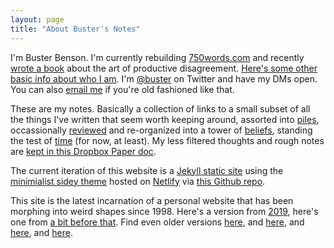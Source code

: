 ```yaml
---
layout: page
title: "About Buster's Notes"
---
```


I'm Buster Benson. I'm currently rebuilding [750words.com](https://750words.com) and recently [wrote a book](https://busterbenson.com/whyareweyelling) about the art of productive disagreement. [Here's some other basic info about who I am](https://paper.dropbox.com/doc/Buster-Benson--A2GI15IlN2~uk4PY9Wd6lofAAQ-I2Jb6sblUYldUzAc0Qob8). I'm [@buster](https://twitter.com/buster) on Twitter and have my DMs open. You can also <a href="mailto:{{ 'buster@hey.com' | encode_email }}">email me</a> if you're old fashioned like that. 

These are my notes. Basically a collection of links to a small subset of all the things I've written that seem worth keeping around, assorted into [piles](/piles), occassionally [reviewed](/pile/year-in-review) and re-organized into a tower of [beliefs](/codex), standing the test of [time](/life-in-weeks) (for now, at least). My less filtered thoughts and rough notes are [kept in this Dropbox Paper doc](https://paper.dropbox.com/doc/An-Amateurs-Unfinished-Map-of-Whatever-Comes-to-Mind-as-This-is-Happening--A2HNuPg0EG_1xq4~gfQtNLYLAQ-IGamgYXatsECbpKVEuBiG).

The current iteration of this website is a [Jekyll static site](https://jekyllrb.com/) using the [minimialist sidey theme](https://github.com/ronv/sidey) hosted on [Netlify](https://www.netlify.com/) via [this Github repo](https://github.com/busterbenson/notes).

This site is the latest incarnation of a personal website that has been morphing into weird shapes since 1998. Here's a version from [2019](https://paused.busterbenson.com/whyareweyelling/), here's one from [a bit before that](http://archive.busterbenson.com). Find even older versions [here](https://web.archive.org/web/20140418111024/http://busterbenson.com/), and [here](https://web.archive.org/web/20070104225801/http://bustermcleod.com/), and [here](https://web.archive.org/web/20041215024700/http://erikbenson.com/), and [here](https://web.archive.org/web/20010202090600/http://mockerybird.com/).

